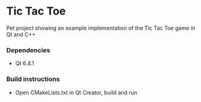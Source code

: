 # Tic Tac Toe

Pet project showing an example implementation of the Tic Tac Toe game in Qt and C++

### Dependencies

* Qt 6.4.1

### Build instructions

* Open CMakeLists.txt in Qt Creator, build and run
